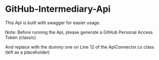 # GitHub-Intermediary-Api


This Api is built with swagger for easier usage.

Note: Before running the Api, please generate a GitHub Personal Access Token (classic)

And replace with the dummy one on Line 12 of the ApiConnector.cs class (left as a placeholder)
